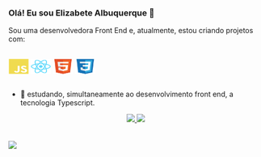

### Olá! Eu sou Elizabete Albuquerque 🚀

<p>  Sou uma desenvolvedora Front End e, atualmente, estou criando projetos com:
  

  <div style="display: inline_block"><br>
  <img align="center" alt="Rafa-Js" height="30" width="40" src="https://raw.githubusercontent.com/devicons/devicon/master/icons/javascript/javascript-plain.svg">
  
  <img align="center" alt="Rafa-React" height="30" width="40" src="https://raw.githubusercontent.com/devicons/devicon/master/icons/react/react-original.svg">
  <img align="center" alt="Rafa-HTML" height="30" width="40" src="https://raw.githubusercontent.com/devicons/devicon/master/icons/html5/html5-original.svg">
  <img align="center" alt="Rafa-CSS" height="30" width="40" src="https://raw.githubusercontent.com/devicons/devicon/master/icons/css3/css3-original.svg">
 
</div> 
<br>

-  📜 estudando, simultaneamente ao desenvolvimento front end, a tecnologia Typescript. 
  
 <div align="center">
  <a href="https://github.com/elizabetealbuquerque">
  <img height="180em" src="https://github-readme-stats.vercel.app/api?username=elizabetealbuquerque&show_icons=true&theme=dark&include_all_commits=true&count_private=true"/>
  <img height="180em" src="https://github-readme-stats.vercel.app/api/top-langs/?username=elizabetealbuquerque&layout=compact&langs_count=7&theme=dark"/>
</div>
   
   <br>
   <br>
   
   <div>
     <a href="https://www.linkedin.com/in/elizabete-barbosa-353447204/" target="_blank"><img src="https://img.shields.io/badge/-LinkedIn-%230077B5?style=for-the-badge&logo=linkedin&logoColor=white" target="_blank"></a> 
   </div>
   

  
  
